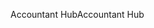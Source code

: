 <span data-ttu-id="75d27-101">Accountant Hub</span><span class="sxs-lookup"><span data-stu-id="75d27-101">Accountant Hub</span></span>
